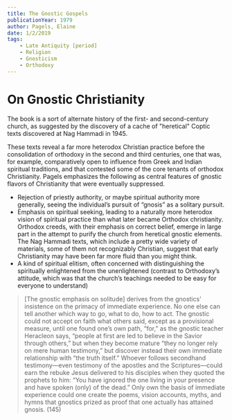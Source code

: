 ```yaml
---
title: The Gnostic Gospels
publicationYear: 1979
author: Pagels, Elaine
date: 1/2/2019
tags:
    - Late Antiquity [period]
    - Religion
    - Gnosticism
    - Orthodoxy
---
```


# On Gnostic Christianity

The book is a sort of alternate history of the first- and second-century church, as suggested by the discovery of a cache of "heretical" Coptic texts discovered at Nag Hammadi in 1945.

These texts reveal a far more heterodox Christian practice before the consolidation of orthodoxy in the second and third centuries, one that was, for example, comparatively open to influence from Greek and Indian spiritual traditions, and that contested some of the core tenants of orthodox Christianity. Pagels emphasizes the following as central features of gnostic flavors of Christianity that were eventually suppressed.

* Rejection of priestly authority, or maybe spiritual authority more generally, seeing the individual’s pursuit of “gnosis” as a solitary pursuit.
* Emphasis on spiritual seeking, leading to a naturally more heterodox vision of spiritual practice than what later became Orthodox christianity. Orthodox creeds, with their emphasis on correct belief, emerge in large part in the attempt to purify the church from heretical gnostic elements. The Nag Hammadi texts, which include a pretty wide variety of materials, some of them not recognizably Christian, suggest that early Christianity may have been far more fluid than you might think.
* A kind of spiritual elitism, often concerned with distinguishing the spiritually enlightened from the unenlightened (contrast to Orthodoxy’s attitude, which was that the church’s teachings needed to be easy for everyone to understand)

> [The gnostic emphasis on solitude] derives from the gnostics’ insistence on the primacy of immediate experience. No one else can tell another which way to go, what to do, how to act. The gnostic could not accept on faith what others said, except as a provisional measure, until one found one’s own path, “for,” as the gnostic teacher Heracleon says, “people at first are led to believe in the Savior through others,” but when they become mature “they no longer rely on mere human testimony,” but discover instead their own immediate relationship with “the truth itself.” Whoever follows secondhand testimony—even testimony of the apostles and the Scriptures—could earn the rebuke Jesus delivered to his disciples when they quoted the prophets to him: “You have ignored the one living in your presence and have spoken (only) of the dead.” Only own the basis of immediate experience could one create the poems, vision accounts, myths, and hymns that gnostics prized as proof that one actually has attained gnosis. (145)
